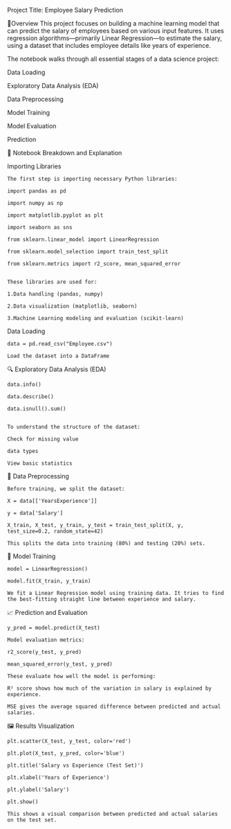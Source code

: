 Project Title: Employee Salary Prediction


 📝Overview
 This project focuses on building a machine learning model that can predict the salary of
 employees based on various input features. It uses regression algorithms—primarily Linear Regression—to estimate the salary,
 using a dataset that includes employee details like years of experience.

   The notebook walks through all essential stages of a data science project:


   Data Loading

   Exploratory Data Analysis (EDA)

   Data Preprocessing

   Model Training

   Model Evaluation

   Prediction


📂 Notebook Breakdown and Explanation

   Importing Libraries
 
    The first step is importing necessary Python libraries:

    import pandas as pd

    import numpy as np

    import matplotlib.pyplot as plt

    import seaborn as sns

    from sklearn.linear_model import LinearRegression

    from sklearn.model_selection import train_test_split

    from sklearn.metrics import r2_score, mean_squared_error


    These libraries are used for:

    1.Data handling (pandas, numpy)

    2.Data visualization (matplotlib, seaborn)

    3.Machine Learning modeling and evaluation (scikit-learn)



  Data Loading

    data = pd.read_csv("Employee.csv")
 
    Load the dataset into a DataFrame

 🔍 Exploratory Data Analysis (EDA)

    data.info()
  
    data.describe()

    data.isnull().sum()


    To understand the structure of the dataset:

    Check for missing value

    data types
  
    View basic statistics


 🔧 Data Preprocessing

    Before training, we split the dataset:
   
    X = data[['YearsExperience']]
   
    y = data['Salary']
   
    X_train, X_test, y_train, y_test = train_test_split(X, y, test_size=0.2, random_state=42)

    This splits the data into training (80%) and testing (20%) sets.


   🤖 Model Training

    model = LinearRegression()
   
    model.fit(X_train, y_train)

    We fit a Linear Regression model using training data. It tries to find the best-fitting straight line between experience and salary.


 📈 Prediction and Evaluation

    y_pred = model.predict(X_test)
 
    Model evaluation metrics:
   
    r2_score(y_test, y_pred)
   
    mean_squared_error(y_test, y_pred)

    These evaluate how well the model is performing:

    R² score shows how much of the variation in salary is explained by experience.

    MSE gives the average squared difference between predicted and actual salaries.


   🖼️ Results Visualization

    plt.scatter(X_test, y_test, color='red')
   
    plt.plot(X_test, y_pred, color='blue')
   
    plt.title('Salary vs Experience (Test Set)')
   
    plt.xlabel('Years of Experience')
   
    plt.ylabel('Salary')
   
    plt.show()

    This shows a visual comparison between predicted and actual salaries on the test set.


